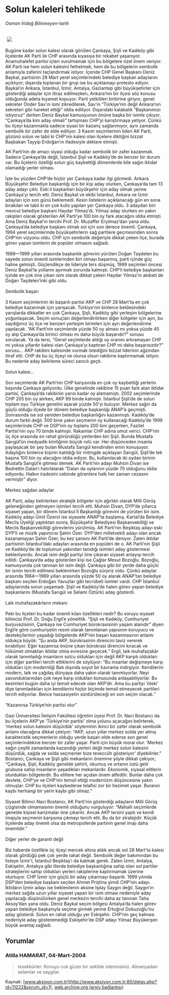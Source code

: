 # Solun kaleleri tehlikede

*Osman İridağ Bilinmeyen-tarih*

<div>
 <font>
  <img border="0" height="1" src="/web/20040412163045im_/http://www.aksiyon.com.tr/images/blank.gif"/>
 </font>
 <font class="content">
  <p>
   <img border="0" hspace="5" src="http://web.archive.org/web/20040412163045im_/http://www.aksiyon.com.tr/resim/482/40.jpg" vspace="5"/>
  </p>
 </font>
 <font class="content">
  Bugüne kadar solun kalesi olarak görülen Çankaya, Şişli ve Kadıköy gibi ilçelerde AK Parti ile CHP arasında kıyasıya bir rekabet yaşanıyor. Anamuhalefet partisi içten vurulmamak için bu bölgelere özel önem veriyor. AK Parti ise hem solun kalesini fethetmek, hem de bu bölgelerin sembolik anlamıyla zaferini taçlandırmak istiyor. İçeride CHP Genel Başkanı Deniz Baykal, partisinin 28 Mart yerel seçimlerindeki belediye başkan adaylarını açıklıyor; dışarıda toplanan bir grup ise bu açıklamayı protesto ediyor. Baykal’ın Ankara, İstanbul, İzmir, Antalya, Gaziantep gibi büyükşehirler için gösterdiği adaylar için itiraz edilmezken, Ankara’nın bir ilçesi söz konusu olduğunda adeta kıyamet kopuyor. Parti yetkilileri birbirine giriyor, genel sekreter Önder Sav’ın ismi zikredilerek, Sav’ın “Türkiye’nin değil Ankara’nın sekreteri gibi hareket ettiği” iddia ediliyor. Dışarıdaki kalabalık “Başkanımızı istiyoruz” derken Deniz Baykal kamuoyunun önüne başka bir isimle çıkıyor. “Çankaya’da kim aday olmalı” tartışması CHP’yi karıştırmaya yetiyor. Çünkü bu ilçeyi kazanmakla sadece siyasi bir kazanç sağlanmıyor, aynı zamanda sembolik bir zafer de elde ediliyor. 3 Kasım seçimlerinin lideri AK Parti, gözünü solun ve tabii ki CHP’nin kalesi olan ilçelere diktiğini bizzat Başbakan Tayyip Erdoğan’ın ifadesiyle deklare etmişti.
 </font>
 <p>
  <font class="content">
   AK Parti’nin de amacı siyasi olduğu kadar sembolik bir zafer kazanmak. Sadece Çankaya’da değil, İstanbul Şişli ve Kadıköy’de de benzer bir durum var. Bu ilçelerin özelliği solun güç kaybettiği dönemlerde bile sağın iktidar olamadığı yerler olması.
   <br>
    <br/>
    İşte bu yüzden CHP’de hiçbir yer Çankaya kadar ilgi görmedi. Ankara Büyükşehir Belediye başkanlığı için bir kişi aday olurken, Çankaya’da tam 13 aday adayı çıktı. Eski il başkanları büyükşehir için aday olmak yerine Çankaya’yı tercih etti. Deniz Baykal ve ekibi İstanbul, Ankara ve İzmir adayları için son günü beklemedi. Kesin listelerin açıklanacağı gün en sona bırakılan ve tabii ki en çok kulis yapılan yer Çankaya oldu. 3 adaydan biri mevcut belediye başkanı Haydar Yılmaz’dı. Yılmaz aday olurken en yakın rakipleri olarak gösterilen AK Parti’ye 100 bin oy fark atacağını iddia etmişti. Ama Deniz Baykal’ın tercihi Prof. Dr. Muzaffer Eryılmaz’dan yana oldu. Çankaya’da belediye başkanı olmak sol için son derece önemli. Çankaya, 1994 yerel seçimlerinde büyükşehirlerin sağ partilere geçmesinden sonra CHP’nin vizyonu oldu. CHP için sembolik değeriyle dikkat çeken ilçe, burada görev yapan isimlerin de popüler olmasını sağladı.
    <br/>
    <br/>
    1989—1999 yılları arasında başkanlık görevini yürüten Doğan Taşdelen bu sayede solun önemli isimlerinden biri olmayı başarmış, parti içinde güç haline gelmişti. Güçlendikçe de lideriyle ters düşmüş, 1999 seçimleri öncesi Deniz Baykal’la yollarını ayırmak zorunda kalmıştı. CHP’li belediye başkanları içinde en çok öne çıkan isim olarak dikkat çeken Haydar Yılmaz’ın akıbeti de Doğan Taşdelen’inki gibi oldu.
    <br/>
    <br/>
    Sembolik başarı
    <br/>
    <br/>
    3 Kasım seçimlerinin iki başarılı partisi AKP ve CHP 28 Mart’ta en çok belediye kazanmak için yarışacak. Türkiye’nin binlerce beldesindeki yarışlarda dikkatler en çok Çankaya, Şişli, Kadıköy gibi yerleşim bölgelerine yoğunlaşacak. Seçim sonuçları değerlendirilirken diğer bölgeler için ayrı, bu saydığımız üç ilçe ve benzeri yerleşim birimleri için ayrı değerlendirme yapılacak. “AK Parti’nin seçimlerde yüzde 50 oy alması mı yoksa yüzde 45 oy alıp Çankaya’da birinci olması mı daha büyük başarıdır?” sorusu sorulacak. Ya da tersi, “Genel seçimlerde aldığı oy oranını artıramayan CHP mi yoksa yıllardır kalesi olan Çankaya’yı kaptıran CHP mi daha başarısızdır?” sorusu... AKP rakibini kalesinde vurmak istediğini bizzat liderinin ağzından itiraf etti. CHP de bu üç ilçeyi ne olursa olsun rakibine kaptırmamak istiyor. Bu nedenle aday belirleme süreci sancılı geçti.
    <br/>
    <br/>
    Solun kalesi...
    <br/>
    <br/>
    Son seçimlerde AK Parti’nin CHP karşısında en çok oy kaybettiği yerlerin başında Çankaya geliyordu. Ülke genelinde rakibine 15 puan fark atan iktidar partisi, Çankaya’da rakibinin yarısı kadar oy alamamıştı. 2002 seçimlerinde CHP 205 bin oy alırken, AKP 89 binde kalmıştı. İstanbul Şişli’de de solun toplam oyu Türkiye genelini aşarak yüzde 50’yi buluyor. Merkez sağın da güçlü olduğu ilçede bir dönem belediye başkanlığı ANAP’a geçmişti. Sonrasında ise sol yeniden belediye başkanlığını kazanmıştı. Kadıköy’de durum farklı değil. 500 bine yakın seçmenin oy kullanacağı Kadıköy’de 1999 seçimlerinde CHP ve DSP’nin oy toplamı 200 bini geçerken, Fazilet Partisi’nin oyu 70 binde kalmıştı. Rakamlar CHP adına umut verici. CHP’nin üç ilçe arasında en rahat göründüğü yerlerden biri Şişli. Bunda Mustafa Sarıgül’ün medyadik kimliğinin büyük rolü var. Her düşünceden insanla paylaşacak bir şey bulan Mustafa Sarıgül kendinden emin konuşuyor. Adaylığını binlerce kişinin katıldığı bir mitingde açıklayan Sarıgül, Şişli’de tek başına 100 bin oy alacağını iddia ediyor. Bu, kullanılacak iki oydan birinin Mustafa Sarıgül’e gitmesi demek. AK Parti’nin adayı Muhsin Divan ise Bedrettin Dalan’ı hatırlatarak “Dalan da oylarının yüzde 70 olduğunu iddia ediyordu. Halkın iradesini cebinde görenlere halk her zaman cezasını vermiştir” diyor.
    <br/>
    <br/>
    Merkez sağdan adaylar
    <br/>
    <br/>
    AK Parti, aday belirlerken stratejik bölgeler için ağırlıklı olarak Milli Görüş geleneğinden gelmeyen isimleri tercih etti. Muhsin Divan, DYP’de yıllarca siyaset yapan, bir dönem İstanbul İl Başkanlığı görevini de yürüten bir isim. Kadıköy adayı Ümit Özerol ise siyasete ANAP’ta başlamış. Kartal’da Belediye Meclis Üyeliği yaptıktan sonra, Büyükşehir Belediyesi Başkanvekilliği ve Meclis Başkanvekilliği görevlerini yürütmüş. AK Parti’nin Beşiktaş adayı eski DYP’li ve müzik yapımcısı Şahin Özer. DYP’den milletvekili adayı olan ancak kazanamayan Şahin Özer, bu kez şansını AK Parti’de deniyor. Zaten iktidar partisinin İstanbul’daki adayları arasında en popüleri de o. AK Parti’nin Şişli ve Kadıköy’de de toplumun yakından tanıdığı isimleri aday göstermesi bekleniyordu. Ancak ismi değil partiyi öne çıkaran siyaset anlayışı tercih edildi.  Çankaya’da aday gösterilen kişi ise Çağlar Mesut Bozoğlu. Bozoğlu, kamuoyunda çok tanınan bir isim değil. Çankaya gibi bir yerde daha güçlü bir ismin tercih edilmesi beklenirken Bozoğlu sürpriz oldu. Çünkü adaylar arasında 1984—1989 yılları arasında yüzde 50 oy alarak ANAP’tan belediye başkanı seçilen Erdoğan Yavuzlar gibi tecrübeli isimler vardı. CHP İstanbul adaylarında sorun yaşamadı. Şişli ve Kadıköy’de halen görev yapan belediye başkanlarını (Mustafa Sarıgül ve Selami Öztürk) aday gösterdi.
    <br/>
    <br/>
    Laik muhafazakârların mekanı
    <br/>
    <br/>
    Peki bu ilçeleri bu kadar önemli kılan özellikleri nedir? Bu soruyu siyaset bilimcisi Prof. Dr. Doğu Ergil’e yönelttik. “Şişli ve Kadıköy, Cumhuriyet burjuvazisinin, Çankaya ise Cumhuriyet bürokrasisinin yaşam alanıdır” diyen Ergil’e göre cumhuriyetin resmi olarak tanımlanan yapısının koruyucu ve destekçilerinin yaşadığı bölgelerde AKP’nin başarı kazanmasının anlamı oldukça büyük: “Şu anda AKP, bürokrasinin direncini taviz vererek kırabiliyor. Eğer kazanırsa önüne çıkan bürokrasi direncini kıracak ve hükümet olmaktan iktidar olma evresine geçecek.” Ergil, laik muhafazakâr olarak tanımladığı insanların solcu oldukları için değil AKP karşıtı oldukları için diğer partileri tercih ettiklerini de söylüyor: “Bu insanlar değişmeye karşı oldukları için modernliği Batı dışında soyut bir kavrama indirgiyor. Kendilerini modern, laik ve çağdaş dünyaya daha yakın olarak tanımlıyorlar. Neyi savunduklarından çok neye karşı oldukları konusunda anlaşabiliyorlar. Bu kesimleri bugün daha iyi temsil edecek olan AKP’dir. Ama bu partiyi ‘öteki’ diye tanımladıkları için kendilerini hiçbir biçimde temsil etmeyecek partileri tercih ediyorlar. Bence hassasiyetin sürdürüleceği en son seçim olacak.”
    <br/>
    <br/>
    “Kazanırsa Türkiye’nin partisi olur”
    <br/>
    <br/>
    Gazi Üniversitesi İletişim Fakültesi öğretim üyesi Prof. Dr. Naci Bostancı da bu ilçelerin AKP’ye ‘Türkiye’nin partisi’ olma yolunu açacağını belirterek, ‘merkez solun kalesini düşürdük’ söyleminin ikinci bir zafer olarak sembolik anlamı olacağına dikkat çekiyor: “AKP,  uzun yıllar merkez solda yer almış karakteristik seçmenlerin olduğu yerde başarı elde ederse son genel seçimlerindekine benzer bir zafer yaşar. Parti için büyük moral olur. ‘Merkez sağın çeşitli zamanlarda kazandığı yerleri değil merkez solun kalesini düşürdük, sağda ve solda seçmenler bize teveccüh gösteriyor’ diyebilirler.” Bostancı, Çankaya ve Şişli gibi mekanların önemine şöyle dikkat çekiyor; “Çankaya, Şişli, Kadıköy genelde şehirli, okumuş ve ortanın üstü gelir grubuna sahip insanların yaşadıkları mekanlardır. Ekonomik, siyasal elitlerin oturdukları bölgelerdir. Bu elitlere her açıdan önem atfedilir. Bunlar daha çok devlete, CHP’ye ve CHP’nin temsil ettiği modernizm düşüncesine yakın olmuşlar. CHP bu ilçeleri kaybederse telafisi zor bir hezimet yaşar. Buranın kaybı herhangi bir yerin kaybı gibi olmaz.”
    <br/>
    <br/>
    Siyaset Bilimci Naci Bostancı, AK Parti’nin gösterdiği adayların Milli Görüş çizgisinde olmamasının önemli olduğunu vurguluyor: “Mahalli seçimlerde genelde kişisel karizmalar öne çıkarılır. Ancak AKP tersini yaptı ve kendi imajıyla seçmenin karşısına çıkmayı tercih etti. Bu da bir stratejidir. Küçük ilçelerde aday önemli olsa da metropollerde partinin genel imajı daha önemlidir.”
    <br/>
    <br/>
    Diğer yerler de garanti değil
    <br/>
    <br/>
    Biz haberde özellikle üç ilçeyi mercek altına aldık ancak sol 28 Mart’ta kalesi olarak gördüğü pek çok yerde rahat değil. Sembolik değer bakımından bu listeye İzmir’i, İstanbul Beşiktaş’ı da katmak gerek. Zaten İzmir, Antalya, Eskişehir, Antakya gibi illerde belediye başkanlığına sahip olan sol partiler stratejilerini sahip oldukları yerleri rakiplerine kaptırmamak üzerine oturtuyor. CHP İzmir için güçlü bir aday çıkarmayı başardı. 1999 yılında DSP’den belediye başkanı seçilen Ahmet Priştina şimdi CHP’nin adayı. İktidarın İzmir adayı ise beklenilenin aksine Işılay Saygın değil. Saygın’ın merkez sağda uzun yıllar siyaset yapan bir isim olması nedeniyle aday yapılacağı düşünülürken genel merkezin tercihi daha az tanınan Taha Aksoy’dan yana oldu. Deniz Baykal seçim bölgesi Antalya’da halen görev yapan belediye başkanıyla seçime girmek yerine Ertuğrul Dokuzoğlu’nu aday gösterdi. Solun en rahat olduğu yer Eskişehir. CHP’nin geç kalması nedeniyle aday gösteremediği Eskişehir’de DSP adayı Yılmaz Büyükerşen büyük avantaj sağladı.
   </br>
  </font>
 </p>
</div>


## Yorumlar

### Atilla HAMARAT, 04-Mart-2004
> tesekkürler: 
> Konuyu cok güzer bir sekilde islemissiniz. Almanyadan selamlar ve saygilar.

Kaynak: [www.aksiyon.com.tr](http://www.aksiyon.com.tr:80/detay.php?id=11222&yorum_id=1), [web.archive.org (arşiv bağlantısı)](http://web.archive.org/web/20040412163045/http://www.aksiyon.com.tr:80/detay.php?id=11222&yorum_id=1)
